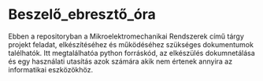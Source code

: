 # Beszelő_ebresztő_óra
Ebben a repositoryban a Mikroelektromechanikai Rendszerek című tárgy projekt feladat,
elkészítéséhez és működéséhez szükséges dokumentumok talélhatók.
Itt megtalálhatóa python forráskód, az elkészülés dokumnetálása és egy használati utasítás 
azok számára akik nem értenek annyira az informatikai eszközökhöz.
